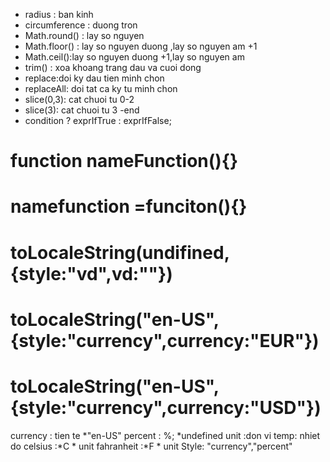 - radius : ban kinh
- circumference : duong tron
- Math.round() : lay so nguyen
- Math.floor() : lay so nguyen duong ,lay so nguyen am +1
- Math.ceil():lay so nguyen duong +1,lay so nguyen am
- trim() : xoa khoang trang dau va cuoi dong
- replace:doi ky dau tien minh chon
- replaceAll: doi tat ca ky tu minh chon
- slice(0,3): cat chuoi tu 0-2
- slice(3): cat chuoi tu 3 -end
- condition ? exprIfTrue : exprIfFalse;

# function nameFunction(){}

# namefunction =funciton(){}

# toLocaleString(undifined,{style:"vd",vd:""})

# toLocaleString("en-US",{style:"currency",currency:"EUR"})

# toLocaleString("en-US",{style:"currency",currency:"USD"})

currency : tien te *"en-US"
percent : %; *undefined
unit :don vi
temp: nhiet do
celsius :\*C \* unit
fahranheit :\*F \* unit
Style: "currency","percent"
